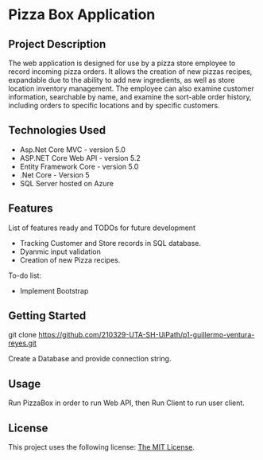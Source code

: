 # Pizza Box Application

## Project Description

The web application is designed for use by a pizza store employee to record incoming pizza orders. It allows the creation of new pizzas recipes, expandable due to the ability to add new ingredients, as well as store location inventory management. The employee can also examine customer information, searchable by name, and examine the sort-able order history, including orders to specific locations and by specific customers. 

## Technologies Used


* Asp.Net Core MVC - version 5.0
* ASP.NET Core Web API - version 5.2
* Entity Framework Core - version 5.0
* .Net Core - Version 5
* SQL Server hosted on Azure

## Features

List of features ready and TODOs for future development
* Tracking Customer and Store records in SQL database.
* Dyanmic input validation
* Creation of new Pizza recipes.

To-do list:
* Implement Bootstrap


## Getting Started
   
git clone https://github.com/210329-UTA-SH-UiPath/p1-guillermo-ventura-reyes.git

Create a Database and provide connection string.

## Usage

Run PizzaBox in order to run Web API, then Run Client to run user client.

## License

This project uses the following license: [The MIT License](https://opensource.org/licenses/MIT).

